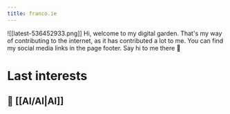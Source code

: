 ```yaml
---
title: franco.ie
---
```


![[latest-536452933.png]]
Hi, welcome to my digital garden.
That's my way of contributing to the internet, as it has contributed a lot to me.
You can find my social media links in the page footer. Say hi to me there 🙂
# Last interests
## 🧠 [[AI/AI|AI]]

